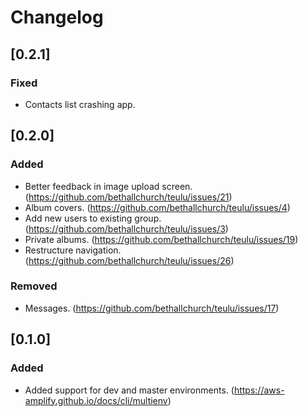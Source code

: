 # Changelog

## [0.2.1]

### Fixed

- Contacts list crashing app.

## [0.2.0]

### Added

- Better feedback in image upload screen. (https://github.com/bethallchurch/teulu/issues/21)
- Album covers. (https://github.com/bethallchurch/teulu/issues/4)
- Add new users to existing group. (https://github.com/bethallchurch/teulu/issues/3)
- Private albums. (https://github.com/bethallchurch/teulu/issues/19)
- Restructure navigation. (https://github.com/bethallchurch/teulu/issues/26)

### Removed

- Messages. (https://github.com/bethallchurch/teulu/issues/17)

## [0.1.0]

### Added

- Added support for dev and master environments. (https://aws-amplify.github.io/docs/cli/multienv)
